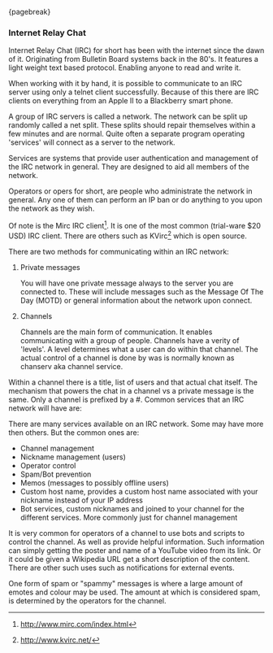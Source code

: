 {pagebreak}

### Internet Relay Chat
Internet Relay Chat (IRC) for short has been with the internet since the dawn of it. Originating from Bulletin Board systems back in the 80's. It features a light weight text based protocol. Enabling anyone to read and write it.

When working with it by hand, it is possible to communicate to an IRC server using only a telnet client successfully. Because of this there are IRC clients on everything from an Apple II to a Blackberry smart phone.

A group of IRC servers is called a network. The network can be split up randomly called a net split. These splits should repair themselves within a few minutes and are normal. Quite often a separate program operating 'services' will connect as a server to the network.

Services are systems that provide user authentication and management of the IRC network in general. They are designed to aid all members of the network.

Operators or opers for short, are people who administrate the network in general. Any one of them can perform an IP ban or do anything to you upon the network as they wish.

Of note is the Mirc IRC client[^MIRCurl]. It is one of the most common (trial-ware $20 USD) IRC client. There are others such as KVirc[^KVircurl] which is open source.

[^MIRCurl]: http://www.mirc.com/index.html
[^KVircurl]: http://www.kvirc.net/

There are two methods for communicating within an IRC network:

1. Private messages

   You will have one private message always to the server you are connected to. These will include messages such as the Message Of The Day (MOTD) or general information about the network upon connect.
2. Channels

   Channels are the main form of communication. It enables communicating with a group of people. Channels have a verity of 'levels'. A level determines what a user can do within that channel. The actual control of a channel is done by was is normally known as chanserv aka channel service.

Within a channel there is a title, list of users and that actual chat itself. The mechanism that powers the chat in a channel vs a private message is the same. Only a channel is prefixed by a #.
Common services that an IRC network will have are:

There are many services available on an IRC network. Some may have more then others. But the common ones are:

* Channel management
* Nickname management (users)
* Operator control
* Spam/Bot prevention
* Memos (messages to possibly offline users)
* Custom host name, provides a custom host name associated with your nickname instead of your IP address
* Bot services, custom nicknames and joined to your channel for the different services. More commonly just for channel management

It is very common for operators of a channel to use bots and scripts to control the channel. As well as provide helpful information. Such information can simply getting the poster and name of a YouTube video from its link. Or it could be given a Wikipedia URL get a short description of the content.
There are other such uses such as notifications for external events.

One form of spam or "spammy" messages is where a large amount of emotes and colour may be used. The amount at which is considered spam, is determined by the operators for the channel.
